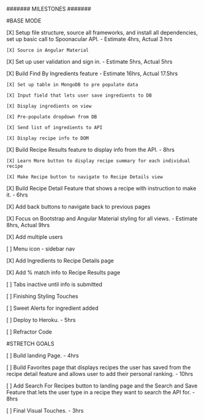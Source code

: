 ####### MILESTONES #######

#BASE MODE

[X] Setup file structure, source all frameworks, and install all dependencies, set up basic call to Spoonacular API. - Estimate 4hrs, Actual 3 hrs

    [X] Source in Angular Material

[X] Set up user validation and sign in. - Estimate 5hrs, Actual 5hrs

[X] Build Find By Ingredients feature - Estimate 16hrs, Actual 17.5hrs

    [X] Set up table in MongoDB to pre populate data

    [X] Input field that lets user save ingredients to DB

    [X] Display ingredients on view

    [X] Pre-populate dropdown from DB

    [X] Send list of ingredients to API

    [X] Display recipe info to DOM

[X] Build Recipe Results feature to display info from the API. - 8hrs

    [X] Learn More button to display recipe summary for each individual recipe

    [X] Make Recipe button to navigate to Recipe Details view

[X] Build Recipe Detail Feature that shows a recipe with instruction to make it. - 6hrs

[X] Add back buttons to navigate back to previous pages

[X] Focus on Bootstrap and Angular Material styling for all views. - Estimate 8hrs, Actual 9hrs

[X] Add multiple users

[ ] Menu icon - sidebar nav

[X] Add Ingredients to Recipe Details page

[X] Add % match info to Recipe Results page

[ ] Tabs inactive until info is submitted

[ ] Finishing Styling Touches

[ ] Sweet Alerts for ingredient added

[ ] Deploy to Heroku. - 5hrs

[ ] Refractor Code

#STRETCH GOALS

[ ] Build landing Page. - 4hrs

[ ] Build Favorites page that displays recipes the user has saved from the recipe detail feature and allows user to add their personal ranking. - 10hrs

[ ] Add Search For Recipes button to landing page and the Search and Save Feature that lets the user type in a recipe they want to search the API for. - 8hrs

[ ] Final Visual Touches. - 3hrs
